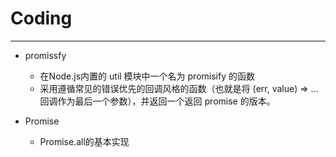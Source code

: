 # Coding
***
- promissfy 
  - 在Node.js内置的 util 模块中一个名为 promisify 的函数
  - 采用遵循常见的错误优先的回调风格的函数（也就是将 (err, value) => ... 回调作为最后一个参数），并返回一个返回 promise 的版本。

- Promise
  - Promise.all的基本实现
